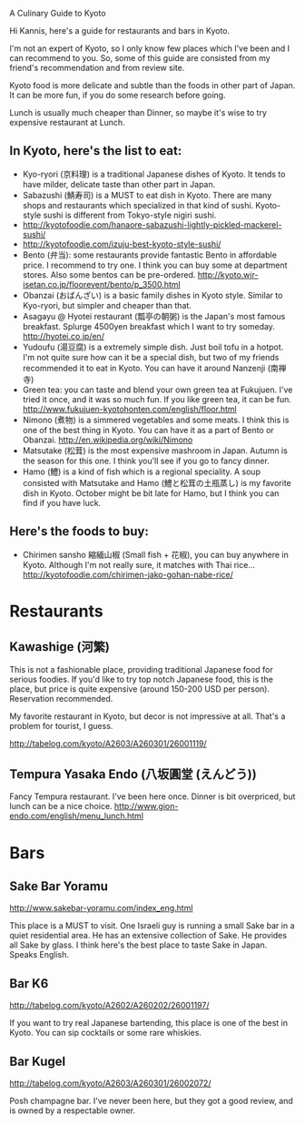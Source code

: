 A Culinary Guide to Kyoto

Hi Kannis, here's a guide for restaurants and bars in Kyoto.

I'm not an expert of Kyoto, so I only know few places which I've been and I can recommend to you. So, some of this guide are consisted from my friend's recommendation and from review site.

Kyoto food is more delicate and subtle than the foods in other part of Japan. It can be more fun, if you do some research before going.

Lunch is usually much cheaper than Dinner, so maybe it's wise to try expensive restaurant at Lunch.

## In Kyoto, here's the list to eat:

* Kyo-ryori (京料理) is a traditional Japanese dishes of Kyoto. It tends to have milder, delicate taste than other part in Japan.
* Sabazushi (鯖寿司) is a MUST to eat dish in Kyoto. There are many shops and restaurants which specialized in that kind of sushi. Kyoto-style sushi is different from Tokyo-style nigiri sushi.
 * http://kyotofoodie.com/hanaore-sabazushi-lightly-pickled-mackerel-sushi/
 * http://kyotofoodie.com/izuju-best-kyoto-style-sushi/
* Bento (弁当): some restaurants provide fantastic Bento in affordable price. I recommend to try one. I think you can buy some at department stores. Also some bentos can be pre-ordered. http://kyoto.wjr-isetan.co.jp/floorevent/bento/p_3500.html
* Obanzai (おばんざい) is a basic family dishes in Kyoto style. Similar to Kyo-ryori, but simpler and cheaper than that.
* Asagayu @ Hyotei restaurant (瓢亭の朝粥) is the Japan's most famous breakfast. Splurge 4500yen breakfast which I want to try someday. http://hyotei.co.jp/en/
* Yudoufu (湯豆腐) is a extremely simple dish. Just boil tofu in a hotpot. I'm not quite sure how can it be a special dish, but two of my friends recommended it to eat in Kyoto. You can have it around Nanzenji (南禅寺)
* Green tea: you can taste and blend your own green tea at Fukujuen. I've tried it once, and it was so much fun. If you like green tea, it can be fun. http://www.fukujuen-kyotohonten.com/english/floor.html
* Nimono (煮物) is a simmered vegetables and some meats. I think this is one of the best thing in Kyoto. You can have it as a part of Bento or Obanzai. http://en.wikipedia.org/wiki/Nimono
* Matsutake (松茸) is the most expensive mashroom in Japan. Autumn is the season for this one. I think you'll see if you go to fancy dinner.
* Hamo (鱧) is a kind of fish which is a regional speciality. A soup consisted with Matsutake and Hamo (鱧と松茸の土瓶蒸し) is my favorite dish in Kyoto. October might be bit late for Hamo, but I think you can find if you have luck.

## Here's the foods to buy:

* Chirimen sansho 縮緬山椒 (Small fish + 花椒), you can buy anywhere in Kyoto. Although I'm not really sure, it matches with Thai rice... http://kyotofoodie.com/chirimen-jako-gohan-nabe-rice/

# Restaurants

## Kawashige (河繁)

This is not a fashionable place, providing traditional Japanese food for serious foodies. If you'd like to try top notch Japanese food, this is the place, but price is quite expensive (around 150-200 USD per person). Reservation recommended.

My favorite restaurant in Kyoto, but decor is not impressive at all. That's a problem for tourist, I guess.

http://tabelog.com/kyoto/A2603/A260301/26001119/

## Tempura Yasaka Endo (八坂圓堂 (えんどう))

Fancy Tempura restaurant. I've been here once. Dinner is bit overpriced, but lunch can be a nice choice. http://www.gion-endo.com/english/menu_lunch.html

# Bars

## Sake Bar Yoramu

http://www.sakebar-yoramu.com/index_eng.html

This place is a MUST to visit. One Israeli guy is running a small Sake bar in a quiet residential area. He has an extensive collection of Sake. He provides all Sake by glass. I think here's the best place to taste Sake in Japan. Speaks English.

## Bar K6

http://tabelog.com/kyoto/A2602/A260202/26001197/

If you want to try real Japanese bartending, this place is one of the best in Kyoto. You can sip cocktails or some rare whiskies.

## Bar Kugel

http://tabelog.com/kyoto/A2603/A260301/26002072/

Posh champagne bar. I've never been here, but they got a good review, and is owned by a respectable owner.
